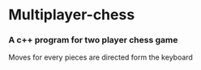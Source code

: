 # Multiplayer-chess
### A c++ program for two player chess game
Moves for every pieces are directed form the keyboard
